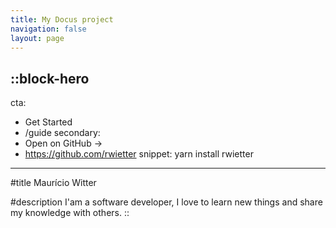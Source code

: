 ```yaml
---
title: My Docus project
navigation: false
layout: page
---
```


::block-hero
---
cta:
  - Get Started
  - /guide
secondary:
  - Open on GitHub →
  - https://github.com/rwietter
snippet: yarn install rwietter
---

#title
Maurício Witter

#description
I'am a software developer, I love to learn new things and share my knowledge with others.
::
